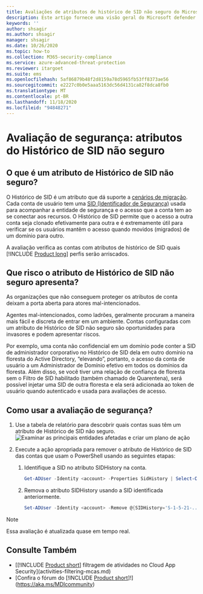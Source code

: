```yaml
---
title: Avaliações de atributos de histórico de SID não seguro do Microsoft defender for Identity
description: Este artigo fornece uma visão geral do Microsoft defender para entidades de identidade com um relatório de avaliação de condições de segurança de identidade de atributos de histórico de SID não seguro.
keywords: ''
author: shsagir
ms.author: shsagir
manager: shsagir
ms.date: 10/26/2020
ms.topic: how-to
ms.collection: M365-security-compliance
ms.service: azure-advanced-threat-protection
ms.reviewer: itargoet
ms.suite: ems
ms.openlocfilehash: 5af86879b48f2d8159a78d5965fb53ff8373ae56
ms.sourcegitcommit: e2227c0b0e5aaa5163dc56d4131ca82f8dca8fb0
ms.translationtype: MT
ms.contentlocale: pt-BR
ms.lasthandoff: 11/18/2020
ms.locfileid: "94848271"
---
```

# <a name="security-assessment-unsecure-sid-history-attributes"></a>Avaliação de segurança: atributos do Histórico de SID não seguro

## <a name="what-is-an-unsecure-sid-history-attribute"></a>O que é um atributo de Histórico de SID não seguro?

O Histórico de SID é um atributo que dá suporte a [cenários de migração](/previous-versions/windows/it-pro/windows-server-2003/cc779590(v=ws.10)). Cada conta de usuário tem uma [SID (Identificador de Segurança)](/windows/win32/secauthz/security-identifiers) usada para acompanhar a entidade de segurança e o acesso que a conta tem ao se conectar aos recursos. O Histórico de SID permite que o acesso a outra conta seja clonado efetivamente para outra e é extremamente útil para verificar se os usuários mantêm o acesso quando movidos (migrados) de um domínio para outro.

A avaliação verifica as contas com atributos de histórico de SID quais [!INCLUDE [Product long](includes/product-long.md)] perfis serão arriscados.

## <a name="what-risk-does-unsecure-sid-history-attribute-pose"></a>Que risco o atributo de Histórico de SID não seguro apresenta?

As organizações que não conseguem proteger os atributos de conta deixam a porta aberta para atores mal-intencionados.

Agentes mal-intencionados, como ladrões, geralmente procuram a maneira mais fácil e discreta de entrar em um ambiente. Contas configuradas com um atributo de Histórico de SID não seguro são oportunidades para invasores e podem apresentar riscos.

Por exemplo, uma conta não confidencial em um domínio pode conter a SID de administrador corporativo no Histórico de SID dela em outro domínio na floresta do Active Directory, “elevando”, portanto, o acesso da conta de usuário a um Administrador de Domínio efetivo em todos os domínios da floresta. Além disso, se você tiver uma relação de confiança de floresta sem o Filtro de SID habilitado (também chamado de Quarentena), será possível injetar uma SID de outra floresta e ela será adicionada ao token de usuário quando autenticado e usada para avaliações de acesso.

## <a name="how-do-i-use-this-security-assessment"></a>Como usar a avaliação de segurança?

1. Use a tabela de relatório para descobrir quais contas suas têm um atributo de Histórico de SID não seguro.
    ![Examinar as principais entidades afetadas e criar um plano de ação](media/cas-isp-unsecure-sid-history-attribute-1.png)
1. Execute a ação apropriada para remover o atributo de Histórico de SID das contas que usam o PowerShell usando as seguintes etapas:

    1. Identifique a SID no atributo SIDHistory na conta.

        ```powershell
        Get-ADUser -Identity <account> -Properties SidHistory | Select-Object -ExpandProperty SIDHistory
        ```

    2. Remova o atributo SIDHistory usando a SID identificada anteriormente.

        ```powershell
        Set-ADUser -Identity <account> -Remove @{SIDHistory='S-1-5-21-...'}
        ```

> [!NOTE]
> Essa avaliação é atualizada quase em tempo real.

## <a name="see-also"></a>Consulte Também

- [[!INCLUDE [Product short](includes/product-short.md)] filtragem de atividades no Cloud App Security](activities-filtering-mcas.md)
- [Confira o fórum do [!INCLUDE [Product short](includes/product-short.md)]!](https://aka.ms/MDIcommunity)
